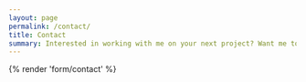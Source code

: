 ```yaml
---
layout: page
permalink: /contact/
title: Contact
summary: Interested in working with me on your next project? Want me to speak at your next event? Maybe you have a question you think I might be able to answer. Either way, get in touch using the form below.
---
```

{% render 'form/contact' %}

